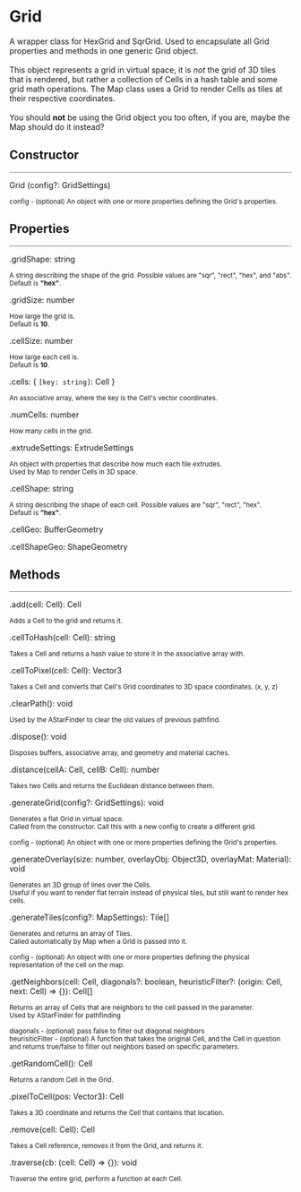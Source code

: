 <a id='grid'></a>

# Grid

<div class='description'>
A wrapper class for HexGrid and SqrGrid. Used to encapsulate all Grid properties and methods in one generic Grid object.<br/><br/>
This object represents a grid in virtual space, it is <i>not</i> the grid of 3D tiles that is rendered, but rather a collection of Cells in a hash table and some grid math operations. The Map class uses a Grid to render Cells as tiles at their respective coordinates.<br><br>
You should <b>not</b> be using the Grid object you too often, if you are, maybe the Map should do it instead?
</div>

## Constructor
<hr style='width:100%; opacity:.5;' />

Grid (config?: GridSettings)

<small>
config - (optional) An object with one or more properties defining the Grid's properties.  
</small>

## Properties
<hr style='width:100%; opacity:.5;' />

.gridShape: string

<small>
A string describing the shape of the grid. Possible values are "sqr", "rect", "hex", and "abs".<br/>
Default is <b>"hex"</b>.
</small>

.gridSize: number

<small>
How large the grid is.<br>
Default is <b>10</b>. 
</small>

.cellSize: number

<small>
How large each cell is.<br>
Default is <b>10</b>.
</small>

.cells: { `[key: string]`: Cell }

<small>
An associative array, where the key is the Cell's vector coordinates. 
</small>

.numCells: number

<small>
How many cells in the grid.
</small>

.extrudeSettings: ExtrudeSettings

<small>
An object with properties that describe how much each tile extrudes.<br/>
Used by Map to render Cells in 3D space. 
</small>

.cellShape: string

<small>
A string describing the shape of each cell. Possible values are "sqr", "rect", "hex". <br/>
Default is <b>"hex"</b>.
</small>

.cellGeo: BufferGeometry

.cellShapeGeo: ShapeGeometry

## Methods
<hr style='width:100%; opacity:.5;' />

.add(cell: Cell): Cell

<small>
Adds a Cell to the grid and returns it.
</small>

.cellToHash(cell: Cell): string

<small>
Takes a Cell and returns a hash value to store it in the associative array with.
</small>

.cellToPixel(cell: Cell): Vector3

<small>
Takes a Cell and converts that Cell's Grid coordinates to 3D space coordinates. (x, y, z)
</small>

.clearPath(): void

<small>
Used by the AStarFinder to clear the old values of previous pathfind.
</small>

.dispose(): void

<small>
Disposes buffers, associative array, and geometry and material caches.
</small>

.distance(cellA: Cell, cellB: Cell): number

<small>
Takes two Cells and returns the Euclidean distance between them. 
</small>

.generateGrid(config?: GridSettings): void

<small>
Generates a flat Grid in virtual space.<br/>
Called from the constructor. Call this with a new config to create a different grid.<br/><br/>
config - (optional) An object with one or more properties defining the Grid's properties.
</small>  

.generateOverlay(size: number, overlayObj: Object3D, overlayMat: Material): void

<small>
Generates an 3D group of lines over the Cells.<br/>
Useful if you want to render flat terrain instead of physical tiles, but still want to render hex cells. 
</small>

.generateTiles(config?: MapSettings): Tile[]

<small>
Generates and returns an array of Tiles.<br/>
Called automatically by Map when a Grid is passed into it.<br/><br/>
config - (optional) An object with one or more properties defining the physical representation of the cell on the map.
</small>

.getNeighbors(cell: Cell, diagonals?: boolean, heuristicFilter?: (origin: Cell, next: Cell) => {}): Cell[]

<small>
Returns an array of Cells that are neighbors to the cell passed in the parameter.<br/>
Used by AStarFinder for pathfinding<br/><br>
diagonals - (optional) pass false to filter out diagonal neighbors<br/>
heurisiticFilter - (optional) A function that takes the original Cell, and the Cell in question and returns true/false to filter out neighbors based on specific parameters.
</small>

.getRandomCell(): Cell

<small>
Returns a random Cell in the Grid.
</small>

.pixelToCell(pos: Vector3): Cell

<small>
Takes a 3D coordinate and returns the Cell that contains that location.
</small>

.remove(cell: Cell): Cell

<small>
Takes a Cell reference, removes it from the Grid, and returns it.
</small>

.traverse(cb: (cell: Cell) => {}): void

<small>
Traverse the entire grid, perform a function at each Cell. 
</small>
